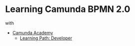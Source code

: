 # Learning Camunda BPMN 2.0

with

- [Camunda Academy](https://academy.camunda.com)
  - [Learning Path: Developer](https://academy.camunda.com/page/developer)


